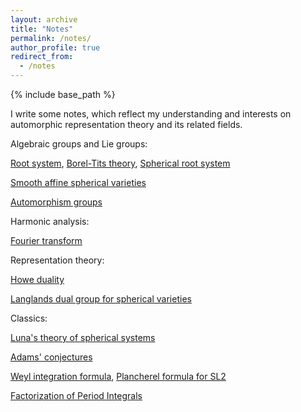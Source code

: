 ```yaml
---
layout: archive
title: "Notes"
permalink: /notes/
author_profile: true
redirect_from:
  - /notes
---
```


{% include base_path %}

I write some notes, which reflect my understanding and interests on automorphic representation theory and its related fields. 

Algebraic groups and Lie groups:

[Root system](https://glucklichrui.github.io/files/Root_system.pdf), [Borel-Tits theory](https://glucklichrui.github.io/files/Borel_Tits_theory.pdf), [Spherical root system](https://glucklichrui.github.io/files/Spherical_root_system.pdf)


[Smooth affine spherical varieties](https://glucklichrui.github.io/files/smooth_affine.pdf)


[Automorphism groups](https://glucklichrui.github.io/files/Automorphism_groups.pdf)


Harmonic analysis: 

[Fourier transform](https://glucklichrui.github.io/files/Fourier_transform.pdf)


Representation theory:

[Howe duality](https://glucklichrui.github.io/files/Howe_duality.pdf)


[Langlands dual group for spherical varieties](https://glucklichrui.github.io/files/Dual_group.pdf)


Classics: 

[Luna's theory of spherical systems](https://glucklichrui.github.io/files/Spherical_system.pdf)


[Adams' conjectures](https://glucklichrui.github.io/files/dual_pairs.pdf)


[Weyl integration formula](https://glucklichrui.github.io/files/Weyl_integration_formula.pdf), [Plancherel formula for SL2](https://glucklichrui.github.io/files/Plancherel_formula.pdf)


[Factorization of Period Integrals](https://glucklichrui.github.io/files/Factorization.pdf) 







